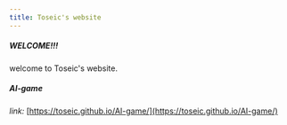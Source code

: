 ```yaml
---
title: Toseic's website
---
```

##### WELCOME!!!
welcome to Toseic's website.
##### AI-game
*link:* [https://toseic.github.io/AI-game/](https://toseic.github.io/AI-game/)